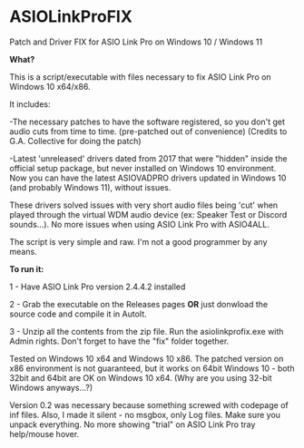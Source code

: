 # ASIOLinkProFIX
 Patch and Driver FIX for ASIO Link Pro on Windows 10 / Windows 11
 
**What?**

This is a script/executable with files necessary to fix ASIO Link Pro on Windows 10 x64/x86.

It includes:

-The necessary patches to have the software registered, so you don't get audio cuts from time to time. (pre-patched out of convenience) (Credits to G.A. Collective for doing the patch)

-Latest 'unreleased' drivers dated from 2017 that were "hidden" inside the official setup package, but never installed on Windows 10 environment. Now you can have the latest ASIOVADPRO drivers updated in Windows 10 (and probably Windows 11), without issues.

These drivers solved issues with very short audio files being 'cut' when played through the virtual WDM audio device (ex: Speaker Test or Discord sounds...). No more issues when using ASIO Link Pro with ASIO4ALL.

The script is very simple and raw. I'm not a good programmer by any means.

**To run it:**

1 - Have ASIO Link Pro version 2.4.4.2 installed

2 - Grab the executable on the Releases pages **OR** just donwload the source code and compile it in AutoIt.

3 - Unzip all the contents from the zip file. Run the asiolinkprofix.exe with Admin rights. Don't forget to have the "fix" folder together.

Tested on Windows 10 x64 and Windows 10 x86.
The patched version on x86 environment is not guaranteed, but it works on 64bit Windows 10 - both 32bit and 64bit are OK on Windows 10 x64. (Why are you using 32-bit Windows anyways...?)


Version 0.2 was necessary because something screwed with codepage of inf files. Also, I made it silent - no msgbox, only Log files. Make sure you unpack everything.
No more showing "trial" on ASIO Link Pro tray help/mouse hover.
